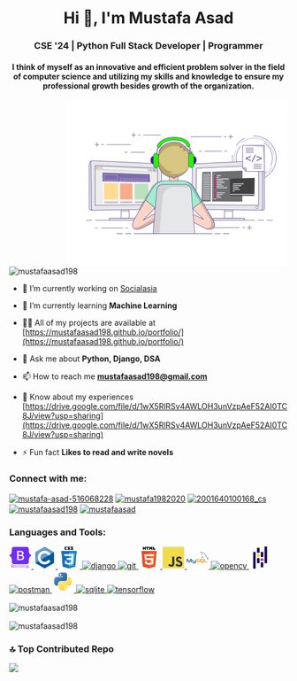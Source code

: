 <h1 align="center">Hi 👋, I'm Mustafa Asad</h1>
<h3 align="center">CSE '24 | Python Full Stack Developer | Programmer</h3>
<h4 align="center">I think of myself as an innovative and efficient problem solver in the field of computer science and utilizing my skills and knowledge to ensure my professional growth besides growth of the organization.</h4>
<img align="right" alt="Coding" width="400" src="https://raw.githubusercontent.com/devSouvik/devSouvik/master/gif3.gif">

<p align="left"> <img src="https://komarev.com/ghpvc/?username=mustafaasad198&label=Profile%20views&color=0e75b6&style=flat" alt="mustafaasad198" /> </p>

- 🔭 I’m currently working on [Socialasia](https://github.com/MustafaAsad198/socialasia)

- 🌱 I’m currently learning **Machine Learning**

- 👨‍💻 All of my projects are available at [https://mustafaasad198.github.io/portfolio/](https://mustafaasad198.github.io/portfolio/)

- 💬 Ask me about **Python, Django, DSA**

- 📫 How to reach me **mustafaasad198@gmail.com**

- 📄 Know about my experiences [https://drive.google.com/file/d/1wX5RlRSv4AWLOH3unVzpAeF52AI0TC8J/view?usp=sharing](https://drive.google.com/file/d/1wX5RlRSv4AWLOH3unVzpAeF52AI0TC8J/view?usp=sharing)

- ⚡ Fun fact **Likes to read and write novels**

<h3 align="left">Connect with me:</h3>
<p align="left">
<a href="https://linkedin.com/in/mustafa-asad-516068228" target="blank"><img align="center" src="https://raw.githubusercontent.com/rahuldkjain/github-profile-readme-generator/master/src/images/icons/Social/linked-in-alt.svg" alt="mustafa-asad-516068228" height="30" width="40" /></a>
<a href="https://instagram.com/mustafa1982020" target="blank"><img align="center" src="https://raw.githubusercontent.com/rahuldkjain/github-profile-readme-generator/master/src/images/icons/Social/instagram.svg" alt="mustafa1982020" height="30" width="40" /></a>
<a href="https://www.hackerrank.com/2001640100168_cs" target="blank"><img align="center" src="https://raw.githubusercontent.com/rahuldkjain/github-profile-readme-generator/master/src/images/icons/Social/hackerrank.svg" alt="2001640100168_cs" height="30" width="40" /></a>
<a href="https://www.leetcode.com/mustafaasad198" target="blank"><img align="center" src="https://raw.githubusercontent.com/rahuldkjain/github-profile-readme-generator/master/src/images/icons/Social/leet-code.svg" alt="mustafaasad198" height="30" width="40" /></a>
<a href="https://discord.gg/mustafaasad" target="blank"><img align="center" src="https://raw.githubusercontent.com/rahuldkjain/github-profile-readme-generator/master/src/images/icons/Social/discord.svg" alt="mustafaasad" height="30" width="40" /></a>
</p>

<h3 align="left">Languages and Tools:</h3>
<p align="left"> <a href="https://getbootstrap.com" target="_blank" rel="noreferrer"> <img src="https://raw.githubusercontent.com/devicons/devicon/master/icons/bootstrap/bootstrap-plain-wordmark.svg" alt="bootstrap" width="40" height="40"/> </a> <a href="https://www.cprogramming.com/" target="_blank" rel="noreferrer"> <img src="https://raw.githubusercontent.com/devicons/devicon/master/icons/c/c-original.svg" alt="c" width="40" height="40"/> </a> <a href="https://www.w3schools.com/css/" target="_blank" rel="noreferrer"> <img src="https://raw.githubusercontent.com/devicons/devicon/master/icons/css3/css3-original-wordmark.svg" alt="css3" width="40" height="40"/> </a> <a href="https://www.djangoproject.com/" target="_blank" rel="noreferrer"> <img src="https://cdn.worldvectorlogo.com/logos/django.svg" alt="django" width="40" height="40"/> </a> <a href="https://git-scm.com/" target="_blank" rel="noreferrer"> <img src="https://www.vectorlogo.zone/logos/git-scm/git-scm-icon.svg" alt="git" width="40" height="40"/> </a> <a href="https://www.w3.org/html/" target="_blank" rel="noreferrer"> <img src="https://raw.githubusercontent.com/devicons/devicon/master/icons/html5/html5-original-wordmark.svg" alt="html5" width="40" height="40"/> </a> <a href="https://developer.mozilla.org/en-US/docs/Web/JavaScript" target="_blank" rel="noreferrer"> <img src="https://raw.githubusercontent.com/devicons/devicon/master/icons/javascript/javascript-original.svg" alt="javascript" width="40" height="40"/> </a> <a href="https://www.mysql.com/" target="_blank" rel="noreferrer"> <img src="https://raw.githubusercontent.com/devicons/devicon/master/icons/mysql/mysql-original-wordmark.svg" alt="mysql" width="40" height="40"/> </a> <a href="https://opencv.org/" target="_blank" rel="noreferrer"> <img src="https://www.vectorlogo.zone/logos/opencv/opencv-icon.svg" alt="opencv" width="40" height="40"/> </a> <a href="https://pandas.pydata.org/" target="_blank" rel="noreferrer"> <img src="https://raw.githubusercontent.com/devicons/devicon/2ae2a900d2f041da66e950e4d48052658d850630/icons/pandas/pandas-original.svg" alt="pandas" width="40" height="40"/> </a> <a href="https://postman.com" target="_blank" rel="noreferrer"> <img src="https://www.vectorlogo.zone/logos/getpostman/getpostman-icon.svg" alt="postman" width="40" height="40"/> </a> <a href="https://www.python.org" target="_blank" rel="noreferrer"> <img src="https://raw.githubusercontent.com/devicons/devicon/master/icons/python/python-original.svg" alt="python" width="40" height="40"/> </a> <a href="https://www.sqlite.org/" target="_blank" rel="noreferrer"> <img src="https://www.vectorlogo.zone/logos/sqlite/sqlite-icon.svg" alt="sqlite" width="40" height="40"/> </a> <a href="https://www.tensorflow.org" target="_blank" rel="noreferrer"> <img src="https://www.vectorlogo.zone/logos/tensorflow/tensorflow-icon.svg" alt="tensorflow" width="40" height="40"/> </a> </p>

<p><img align="center" src="https://github-readme-stats.vercel.app/api/top-langs?username=mustafaasad198&show_icons=true&locale=en&layout=compact" alt="mustafaasad198" /></p>

<p><img align="center" src="https://github-readme-streak-stats.herokuapp.com/?user=mustafaasad198&" alt="mustafaasad198" /></p>

### 🔝 Top Contributed Repo
![](https://github-contributor-stats.vercel.app/api?username=mustafaasad198&limit=5&theme=flat&combine_all_yearly_contributions=true)


<!--
**MustafaAsad198/MustafaAsad198** is a ✨ _special_ ✨ repository because its `README.md` (this file) appears on your GitHub profile.

Here are some ideas to get you started:

- 🔭 I’m currently working on ...
- 🌱 I’m currently learning ...
- 👯 I’m looking to collaborate on ...
- 🤔 I’m looking for help with ...
- 💬 Ask me about ...
- 📫 How to reach me: ...
- 😄 Pronouns: ...
- ⚡ Fun fact: ...
-->
